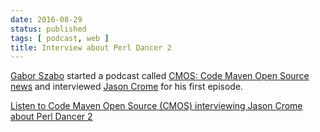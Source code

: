 ```yaml
---
date: 2016-08-29
status: published
tags: [ podcast, web ]
title: Interview about Perl Dancer 2
---
```


[Gabor Szabo](http://szabgab.com) started a podcast called [CMOS: Code
Maven Open Source news](http://code-maven.com/cmos) and interviewed
[Jason Crome](https://crome-plated.com/about) for his first episode.

[Listen to Code Maven Open Source (CMOS) interviewing Jason Crome about
Perl Dancer 2](http://code-maven.com/cmos-1-jason-crome-perl-dancer2)
